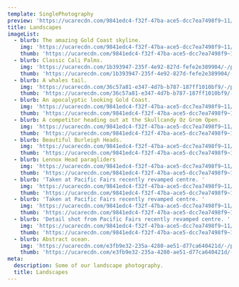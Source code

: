 ```yaml
---
template: SinglePhotography
preview: 'https://ucarecdn.com/9841edc4-f32f-47ba-ace5-dcc7ea7498f9~11/nth/2/'
title: Landscapes
imageList:
  - blurb: The amazing Gold Coast skyline.
    img: 'https://ucarecdn.com/9841edc4-f32f-47ba-ace5-dcc7ea7498f9~11/nth/4/'
    thumb: 'https://ucarecdn.com/9841edc4-f32f-47ba-ace5-dcc7ea7498f9~11/nth/4/'
  - blurb: Classic Cali Palms.
    img: 'https://ucarecdn.com/1b393947-235f-4e92-827d-fefe2e389904/-/preview/-/enhance/20/'
    thumb: 'https://ucarecdn.com/1b393947-235f-4e92-827d-fefe2e389904/-/preview/-/enhance/20/'
  - blurb: A whales tail.
    img: 'https://ucarecdn.com/36c57a81-e347-4d7b-b787-187ff1010bf9/-/preview/-/enhance/15/'
    thumb: 'https://ucarecdn.com/36c57a81-e347-4d7b-b787-187ff1010bf9/-/preview/-/enhance/15/'
  - blurb: An apocalyptic looking Gold Coast.
    img: 'https://ucarecdn.com/9841edc4-f32f-47ba-ace5-dcc7ea7498f9~11/nth/2/'
    thumb: 'https://ucarecdn.com/9841edc4-f32f-47ba-ace5-dcc7ea7498f9~11/nth/2/'
  - blurb: A competitor heading out at the Skullcandy Oz Grom Open.
    img: 'https://ucarecdn.com/9841edc4-f32f-47ba-ace5-dcc7ea7498f9~11/nth/0/'
    thumb: 'https://ucarecdn.com/9841edc4-f32f-47ba-ace5-dcc7ea7498f9~11/nth/0/'
  - blurb: Beautiful Burleigh Heads.
    img: 'https://ucarecdn.com/9841edc4-f32f-47ba-ace5-dcc7ea7498f9~11/nth/3/'
    thumb: 'https://ucarecdn.com/9841edc4-f32f-47ba-ace5-dcc7ea7498f9~11/nth/3/'
  - blurb: Lennox Head paragliders
    img: 'https://ucarecdn.com/9841edc4-f32f-47ba-ace5-dcc7ea7498f9~11/nth/5/'
    thumb: 'https://ucarecdn.com/9841edc4-f32f-47ba-ace5-dcc7ea7498f9~11/nth/5/'
  - blurb: 'Taken at Pacific Fairs recently revamped centre. '
    img: 'https://ucarecdn.com/9841edc4-f32f-47ba-ace5-dcc7ea7498f9~11/nth/7/'
    thumb: 'https://ucarecdn.com/9841edc4-f32f-47ba-ace5-dcc7ea7498f9~11/nth/7/'
  - blurb: 'Taken at Pacific Fairs recently revamped centre. '
    img: 'https://ucarecdn.com/9841edc4-f32f-47ba-ace5-dcc7ea7498f9~11/nth/8/'
    thumb: 'https://ucarecdn.com/9841edc4-f32f-47ba-ace5-dcc7ea7498f9~11/nth/8/'
  - blurb: 'Detail shot from Pacific Fairs recently revamped centre. '
    img: 'https://ucarecdn.com/9841edc4-f32f-47ba-ace5-dcc7ea7498f9~11/nth/10/'
    thumb: 'https://ucarecdn.com/9841edc4-f32f-47ba-ace5-dcc7ea7498f9~11/nth/10/'
  - blurb: Abstract ocean.
    img: 'https://ucarecdn.com/e3fb9e32-235a-4280-ae51-d77ca640421d/-/preview/-/enhance/39/'
    thumb: 'https://ucarecdn.com/e3fb9e32-235a-4280-ae51-d77ca640421d/-/preview/-/enhance/39/'
meta:
  description: Some of our landscape photography.
  title: Landscapes
---
```

